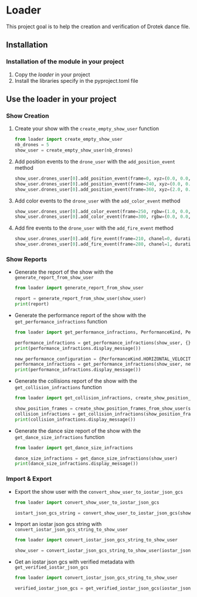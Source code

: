 # Loader

This project goal is to help the creation and verification of Drotek dance file.

## Installation

### Installation of the module in your project

1. Copy the _loader_ in your project
1. Install the libraries specify in the pyproject.toml file

## Use the loader in your project

### Show Creation

1. Create your show with the `create_empty_show_user` function

   ```python
   from loader import create_empty_show_user
   nb_drones = 5
   show_user = create_empty_show_user(nb_drones)
   ```

1. Add position events to the `drone_user` with the `add_position_event` method

   ```python
   show_user.drones_user[0].add_position_event(frame=0, xyz=(0.0, 0.0, 0.0))
   show_user.drones_user[0].add_position_event(frame=240, xyz=(0.0, 0.0, 10.0))
   show_user.drones_user[0].add_position_event(frame=360, xyz=(2.0, 0.0, 10.0))
   ```

1. Add color events to the `drone_user` with the `add_color_event` method

   ```python
   show_user.drones_user[0].add_color_event(frame=250, rgbw=(1.0, 0.0, 0.0, 0.0))
   show_user.drones_user[0].add_color_event(frame=300, rgbw=(0.0, 0.0, 1.0, 0.0))
   ```

1. Add fire events to the `drone_user` with the `add_fire_event` method

   ```python
   show_user.drones_user[0].add_fire_event(frame=210, chanel=0, duration_frame=0)
   show_user.drones_user[0].add_fire_event(frame=280, chanel=1, duration_frame=0)
   ```

### Show Reports

- Generate the report of the show with the `generate_report_from_show_user`

  ```python
  from loader import generate_report_from_show_user

  report = generate_report_from_show_user(show_user)
  print(report)
  ```

- Generate the performance report of the show with the `get_performance_infractions` function

  ```python
  from loader import get_performance_infractions, PerformanceKind, PerformanceRange

  performance_infractions = get_performance_infractions(show_user, {})
  print(performance_infractions.display_message())

  new_performance_configuration = {PerformanceKind.HORIZONTAL_VELOCITY: PerformanceRange(3.0)}
  performance_infractions = get_performance_infractions(show_user, new_performance_configuration)
  print(performance_infractions.display_message())
  ```

- Generate the collisions report of the show with the `get_collision_infractions` function

  ```python
  from loader import get_collision_infractions, create_show_position_frames_from_show_user

  show_position_frames = create_show_position_frames_from_show_user(show_user)
  collision_infractions = get_collision_infractions(show_position_frames)
  print(collision_infractions.display_message())
  ```

- Generate the dance size report of the show with the `get_dance_size_infractions`
  function

  ```python
  from loader import get_dance_size_infractions

  dance_size_infractions = get_dance_size_infractions(show_user)
  print(dance_size_infractions.display_message())
  ```

### Import & Export

- Export the show user with the `convert_show_user_to_iostar_json_gcs`

  ```python
  from loader import convert_show_user_to_iostar_json_gcs

  iostart_json_gcs_string = convert_show_user_to_iostar_json_gcs(show_user)
  ```

- Import an iostar json gcs string with `convert_iostar_json_gcs_string_to_show_user`

  ```python
  from loader import convert_iostar_json_gcs_string_to_show_user

  show_user = convert_iostar_json_gcs_string_to_show_user(iostar_json_gcs_string)
  ```

- Get an iostar json gcs with verified metadata with `get_verified_iostar_json_gcs`

  ```python
  from loader import convert_iostar_json_gcs_string_to_show_user

  verified_iostar_json_gcs = get_verified_iostar_json_gcs(iostar_json_gcs_string)
  ```
